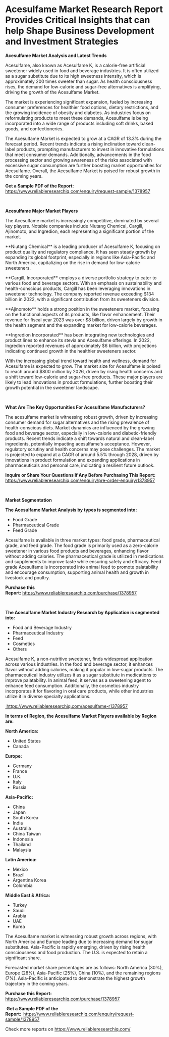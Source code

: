 <p><h1>Acesulfame Market Research Report Provides Critical Insights that can help Shape Business Development and Investment Strategies</h1></p><p><strong>Acesulfame Market Analysis and Latest Trends</strong></p>
<p><p>Acesulfame, also known as Acesulfame K, is a calorie-free artificial sweetener widely used in food and beverage industries. It is often utilized as a sugar substitute due to its high sweetness intensity, which is approximately 200 times sweeter than sugar. As health consciousness rises, the demand for low-calorie and sugar-free alternatives is amplifying, driving the growth of the Acesulfame Market. </p><p>The market is experiencing significant expansion, fueled by increasing consumer preferences for healthier food options, dietary restrictions, and the growing incidence of obesity and diabetes. As industries focus on reformulating products to meet these demands, Acesulfame is being incorporated into a wide range of products including soft drinks, baked goods, and confectioneries. </p><p>The Acesulfame Market is expected to grow at a CAGR of 13.3% during the forecast period. Recent trends indicate a rising inclination toward clean-label products, prompting manufacturers to invest in innovative formulations that meet consumer demands. Additionally, advancements in the food processing sector and growing awareness of the risks associated with excessive sugar consumption are further boosting market opportunities for Acesulfame. Overall, the Acesulfame Market is poised for robust growth in the coming years.</p></p>
<p><strong>Get a Sample PDF of the Report:&nbsp;</strong> <a href="https://www.reliableresearchiq.com/enquiry/request-sample/1378957?utm_campaign=2094&utm_medium=2&utm_source=Github&utm_content=ia&utm_term=30012025&utm_id=acesulfame">https://www.reliableresearchiq.com/enquiry/request-sample/1378957</a></p>
<p>&nbsp;</p>
<p><strong>Acesulfame Major Market Players</strong></p>
<p><p>The Acesulfame market is increasingly competitive, dominated by several key players. Notable companies include Niutang Chemical, Cargill, Ajinomoto, and Ingredion, each representing a significant portion of the market. </p><p>**Niutang Chemical** is a leading producer of Acesulfame K, focusing on product quality and regulatory compliance. It has seen steady growth by expanding its global footprint, especially in regions like Asia-Pacific and North America, capitalizing on the rise in demand for low-calorie sweeteners.</p><p>**Cargill, Incorporated** employs a diverse portfolio strategy to cater to various food and beverage sectors. With an emphasis on sustainability and health-conscious products, Cargill has been leveraging innovations in sweetener technology. The company reported revenue exceeding $134 billion in 2022, with a significant contribution from its sweeteners division.</p><p>**Ajinomoto** holds a strong position in the sweeteners market, focusing on the functional aspects of its products, like flavor enhancement. Their revenue for fiscal year 2023 was over $8 billion, driven largely by growth in the health segment and the expanding market for low-calorie beverages.</p><p>**Ingredion Incorporated** has been integrating new technologies and product lines to enhance its stevia and Acesulfame offerings. In 2022, Ingredion reported revenues of approximately $6 billion, with projections indicating continued growth in the healthier sweeteners sector.</p><p>With the increasing global trend toward health and wellness, demand for Acesulfame is expected to grow. The market size for Acesulfame is poised to reach around $800 million by 2026, driven by rising health concerns and a shift toward low-calorie and sugar-free products. These major players are likely to lead innovations in product formulations, further boosting their growth potential in the sweetener landscape.</p></p>
<p>&nbsp;</p>
<p><strong>What Are The Key Opportunities For Acesulfame Manufacturers?</strong></p>
<p><p>The acesulfame market is witnessing robust growth, driven by increasing consumer demand for sugar alternatives and the rising prevalence of health-conscious diets. Market dynamics are influenced by the growing food and beverage sector, especially in low-calorie and diabetic-friendly products. Recent trends indicate a shift towards natural and clean-label ingredients, potentially impacting acesulfame's acceptance. However, regulatory scrutiny and health concerns may pose challenges. The market is projected to expand at a CAGR of around 5.5% through 2028, driven by innovations in product formulation and expanding applications in pharmaceuticals and personal care, indicating a resilient future outlook.</p></p>
<p><strong>Inquire or Share Your Questions If Any Before Purchasing This Report:</strong> <a href="https://www.reliableresearchiq.com/enquiry/pre-order-enquiry/1378957?utm_campaign=2094&utm_medium=2&utm_source=Github&utm_content=ia&utm_term=30012025&utm_id=acesulfame">https://www.reliableresearchiq.com/enquiry/pre-order-enquiry/1378957</a></p>
<p>&nbsp;</p>
<p><strong>Market Segmentation</strong></p>
<p><strong>The Acesulfame Market Analysis by types is segmented into:</strong></p>
<p><ul><li>Food Grade</li><li>Pharmaceutical Grade</li><li>Feed Grade</li></ul></p>
<p><p>Acesulfame is available in three market types: food grade, pharmaceutical grade, and feed grade. The food grade is primarily used as a zero-calorie sweetener in various food products and beverages, enhancing flavor without adding calories. The pharmaceutical grade is utilized in medications and supplements to improve taste while ensuring safety and efficacy. Feed grade Acesulfame is incorporated into animal feed to promote palatability and encourage consumption, supporting animal health and growth in livestock and poultry.</p></p>
<p><strong>Purchase this Report:&nbsp;</strong><a href="https://www.reliableresearchiq.com/purchase/1378957?utm_campaign=2094&utm_medium=2&utm_source=Github&utm_content=ia&utm_term=30012025&utm_id=acesulfame">https://www.reliableresearchiq.com/purchase/1378957</a></p>
<p>&nbsp;</p>
<p><strong>The Acesulfame Market Industry Research by Application is segmented into:</strong></p>
<p><ul><li>Food and Beverage Industry</li><li>Pharmaceutical Industry</li><li>Feed</li><li>Cosmetics</li><li>Others</li></ul></p>
<p><p>Acesulfame K, a non-nutritive sweetener, finds widespread application across various industries. In the food and beverage sector, it enhances flavor without adding calories, making it popular in low-sugar products. The pharmaceutical industry utilizes it as a sugar substitute in medications to improve palatability. In animal feed, it serves as a sweetening agent to enhance feed consumption. Additionally, the cosmetics industry incorporates it for flavoring in oral care products, while other industries utilize it in diverse specialty applications.</p></p>
<p><a href="https://www.reliableresearchiq.com/acesulfame-r1378957?utm_campaign=2094&utm_medium=2&utm_source=Github&utm_content=ia&utm_term=30012025&utm_id=acesulfame">&nbsp;https://www.reliableresearchiq.com/acesulfame-r1378957</a></p>
<p><strong>In terms of Region, the Acesulfame Market Players available by Region are:</strong></p>
<p>
    <p> <strong> North America: </strong>
        <ul>
            <li>United States</li>
            <li>Canada</li>
        </ul>
        </p> 
    <p> <strong> Europe: </strong>
        <ul>
            <li>Germany</li>
            <li>France</li>
            <li>U.K.</li>
            <li>Italy</li>
            <li>Russia</li>
        </ul>
        </p> 
    <p> <strong> Asia-Pacific: </strong>
        <ul>
            <li>China</li>
            <li>Japan</li>
            <li>South Korea</li>
            <li>India</li>
            <li>Australia</li>
            <li>China Taiwan</li>
            <li>Indonesia</li>
            <li>Thailand</li>
            <li>Malaysia</li>
        </ul>
        </p> 
    <p> <strong> Latin America: </strong>
        <ul>
            <li>Mexico</li>
            <li>Brazil</li>
            <li>Argentina Korea</li>
            <li>Colombia</li>
        </ul>
        </p> 
    <p> <strong> Middle East & Africa: </strong>
        <ul>
            <li>Turkey</li>
            <li>Saudi</li>
            <li>Arabia</li>
            <li>UAE</li>
            <li>Korea</li>
        </ul>
    </p>
    </p>
<p><p>The Acesulfame market is witnessing robust growth across regions, with North America and Europe leading due to increasing demand for sugar substitutes. Asia-Pacific is rapidly emerging, driven by rising health consciousness and food production. The U.S. is expected to retain a significant share. </p><p>Forecasted market share percentages are as follows: North America (30%), Europe (28%), Asia-Pacific (25%), China (10%), and the remaining regions (7%). Asia-Pacific is anticipated to demonstrate the highest growth trajectory in the coming years.</p></p>
<p><strong>Purchase this Report: </strong><a href="https://www.reliableresearchiq.com/purchase/1378957?utm_campaign=2094&utm_medium=2&utm_source=Github&utm_content=ia&utm_term=30012025&utm_id=acesulfame">https://www.reliableresearchiq.com/purchase/1378957</a></p>
<p>&nbsp;<strong>Get a Sample PDF of the Report:&nbsp;&nbsp;</strong><a href="https://www.reliableresearchiq.com/enquiry/request-sample/1378957?utm_campaign=2094&utm_medium=2&utm_source=Github&utm_content=ia&utm_term=30012025&utm_id=acesulfame">https://www.reliableresearchiq.com/enquiry/request-sample/1378957</a></p>
<p><strong></strong></p>
<p>Check more reports on <a href="https://www.reliableresearchiq.com/?utm_campaign=2094&utm_medium=2&utm_source=Github&utm_content=ia&utm_term=30012025&utm_id=acesulfame">https://www.reliableresearchiq.com/</a></p>